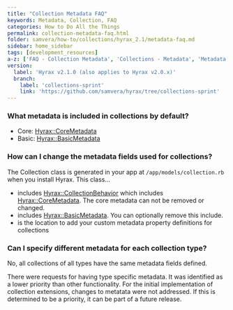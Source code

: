 ```yaml
---
title: "Collection Metadata FAQ"
keywords: Metadata, Collection, FAQ
categories: How to Do All the Things
permalink: collection-metadata-faq.html
folder: samvera/how-to/collections/hyrax_2.1/metadata-faq.md
sidebar: home_sidebar
tags: [development_resources]
a-z: ['FAQ - Collection Metadata', 'Collections - Metadata', 'Metadata for Collections']
version:
  label: 'Hyrax v2.1.0 (also applies to Hyrax v2.0.x)'
  branch:
    label: 'collections-sprint'
    link: 'https://github.com/samvera/hyrax/tree/collections-sprint'
---
```


### What metadata is included in collections by default?

* Core: [Hyrax::CoreMetadata](https://github.com/samvera/hyrax/blob/master/app/models/concerns/hyrax/core_metadata.rb)
* Basic: [Hyrax::BasicMetadata](https://github.com/samvera/hyrax/blob/master/app/models/concerns/hyrax/basic_metadata.rb)

### How can I change the metadata fields used for collections?

The Collection class is generated in your app at `/app/models/collection.rb` when you install Hyrax.  This class...
 * includes [Hyrax::CollectionBehavior](https://github.com/samvera/hyrax/blob/master/app/models/concerns/hyrax/collection_behavior.rb) which includes [Hyrax::CoreMetadata](https://github.com/samvera/hyrax/blob/master/app/models/concerns/hyrax/core_metadata.rb).  The core metadata can not be removed or changed.
 * includes [Hyrax::BasicMetadata](https://github.com/samvera/hyrax/blob/master/app/models/concerns/hyrax/basic_metadata.rb).  You can optionally remove this include.
 * is the location to add your custom metadata property definitions for collections

### Can I specify different metadata for each collection type?

No, all collections of all types have the same metadata fields defined.

There were requests for having type specific metadata.  It was identified as a lower priority than other functionality.  For the initial implementation of collection extensions, changes to metatata were not addressed.  If this is determined to be a priority, it can be part of a future release.
